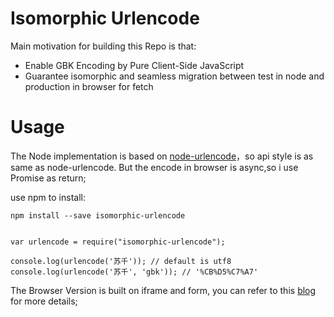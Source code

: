 # Isomorphic Urlencode

Main motivation for building this Repo is that:
- Enable GBK Encoding by Pure Client-Side JavaScript
- Guarantee isomorphic and seamless migration between test in node and production in browser for fetch

# Usage

The Node implementation is based on [node-urlencode](https://www.npmjs.com/package/urlencode)，so api style is as same as node-urlencode. But the encode in browser is async,so i use Promise as return;

use npm to install:
```
npm install --save isomorphic-urlencode
```

```

var urlencode = require("isomorphic-urlencode");

console.log(urlencode('苏千')); // default is utf8 
console.log(urlencode('苏千', 'gbk')); // '%CB%D5%C7%A7' 

```

The Browser Version is built on iframe and form, you can refer to this [blog]() for more details;